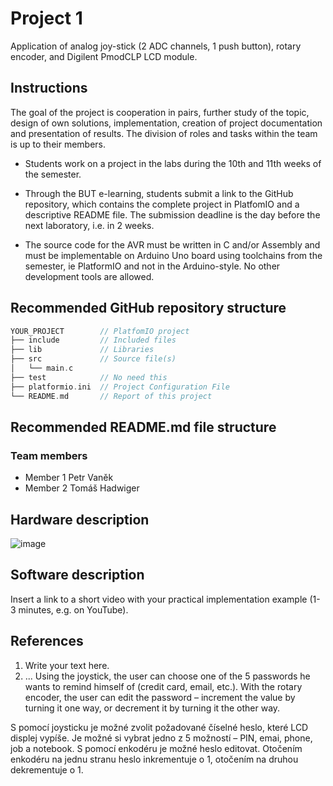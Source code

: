 # Project 1

Application of analog joy-stick (2 ADC channels, 1 push button), rotary encoder, and Digilent PmodCLP LCD module.

## Instructions

The goal of the project is cooperation in pairs, further study of the topic, design of own solutions, implementation, creation of project documentation and presentation of results. The division of roles and tasks within the team is up to their members.

* Students work on a project in the labs during the 10th and 11th weeks of the semester.

* Through the BUT e-learning, students submit a link to the GitHub repository, which contains the complete project in PlatfomIO and a descriptive README file. The submission deadline is the day before the next laboratory, i.e. in 2 weeks.

* The source code for the AVR must be written in C and/or Assembly and must be implementable on Arduino Uno board using toolchains from the semester, ie PlatformIO and not in the Arduino-style. No other development tools are allowed.

## Recommended GitHub repository structure

   ```c
   YOUR_PROJECT        // PlatfomIO project
   ├── include         // Included files
   ├── lib             // Libraries
   ├── src             // Source file(s)
   │   └── main.c
   ├── test            // No need this
   ├── platformio.ini  // Project Configuration File
   └── README.md       // Report of this project
   ```

## Recommended README.md file structure

### Team members

* Member 1 Petr Vaněk
* Member 2 Tomáš Hadwiger

## Hardware description

![image](https://user-images.githubusercontent.com/99393183/206266908-b6661ff2-e668-4a27-8c88-51d229987e95.png)

## Software description



Insert a link to a short video with your practical implementation example (1-3 minutes, e.g. on YouTube).

## References

1. Write your text here.
2. ...
Using the joystick, the user can choose one of the 5 passwords he wants to remind himself of (credit card, email, etc.). With the rotary encoder, the user can edit the password – increment the value by turning it one way, or decrement it by turning it the other way.

S pomocí joysticku je možné zvolit požadované číselné heslo, které LCD displej vypíše. Je možné si vybrat jedno z 5 možností – PIN, emai, phone, job a notebook. S pomocí enkodéru je možné heslo editovat. Otočením enkodéru na jednu stranu heslo inkrementuje o 1, otočením na druhou dekrementuje o 1.
